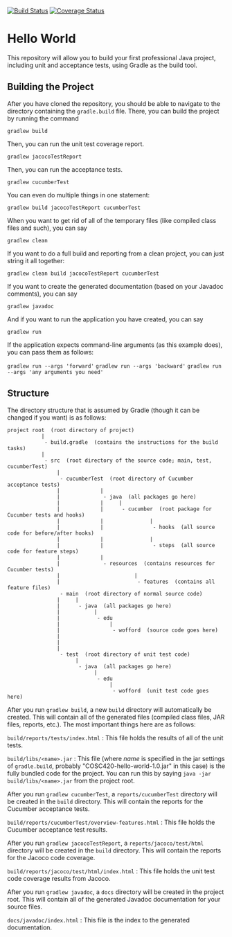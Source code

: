 [![Build Status](https://travis-ci.org/aarongarrett/COSC410-hello-world.svg?branch=master)](https://travis-ci.org/aarongarrett/COSC410-hello-world)
[![Coverage Status](https://coveralls.io/repos/github/aarongarrett/COSC410-hello-world/badge.svg?branch=master)](https://coveralls.io/github/aarongarrett/COSC410-hello-world?branch=master)

# Hello World
This repository will allow you to build your first professional Java
project, including unit and acceptance tests, using Gradle as the
build tool.

## Building the Project
After you have cloned the repository, you should be able to navigate
to the directory containing the `gradle.build` file. There, you can
build the project by running the command

`gradlew build`

Then, you can run the unit test coverage report.

`gradlew jacocoTestReport`

Then, you can run the acceptance tests. 

`gradlew cucumberTest`

You can even do multiple things in one statement:

`gradlew build jacocoTestReport cucumberTest`

When you want to get rid of all of the temporary files (like compiled class files and such), you can say

`gradlew clean`

If you want to do a full build and reporting from a clean project, you can just string it all together:

`gradlew clean build jacocoTestReport cucumberTest`

If you want to create the generated documentation (based on your Javadoc comments), you can say

`gradlew javadoc`

And if you want to run the application you have created, you can say

`gradlew run`

If the application expects command-line arguments (as this example does), you can pass them as follows:

`gradlew run --args 'forward'`
`gradlew run --args 'backward'`
`gradlew run --args 'any arguments you need'`


## Structure
The directory structure that is assumed by Gradle (though it can be changed if you want) is as follows:

    project root  (root directory of project)
               |
                - build.gradle  (contains the instructions for the build tasks)
               |
                - src  (root directory of the source code; main, test, cucumberTest)
                    |
                     - cucumberTest  (root directory of Cucumber acceptance tests)
                    |             |
                    |              - java  (all packages go here)
                    |             |     |
                    |             |      - cucumber  (root package for Cucumber tests and hooks)
                    |             |               |
                    |             |                - hooks  (all source code for before/after hooks)
                    |             |               |
                    |             |                - steps  (all source code for feature steps)
                    |             |
                    |              - resources  (contains resources for Cucumber tests)
                    |                        |
                    |                         - features  (contains all feature files)
                     - main  (root directory of normal source code)
                    |     |
                    |      - java  (all packages go here)
                    |           |
                    |            - edu    
                    |                |
                    |                 - wofford  (source code goes here)
                    |            
                    |
                    |
                     - test  (root directory of unit test code)
                          |
                           - java  (all packages go here)
                                |
                                 - edu    
                                     |
                                      - wofford  (unit test code goes here)

After you run `gradlew build`, a new `build` directory will automatically be created. This will contain all of the generated files (compiled class files, JAR files, reports, etc.). The most important things here are as follows:

`build/reports/tests/index.html`
: This file holds the results of all of the unit tests.

`build/libs/<name>.jar`
: This file (where *name* is specified in the jar settings of `gradle.build`, 
  probably "COSC420-hello-world-1.0.jar" in this case) is the fully bundled code 
  for the project. You can run this by saying
  `java -jar build/libs/<name>.jar`
  from the project root.

After you run `gradlew cucumberTest`, a `reports/cucumberTest` directory will be created in the `build` directory. This will contain the reports for the Cucumber acceptance tests.

`build/reports/cucumberTest/overview-features.html`
: This file holds the Cucumber acceptance test results.

After you run `gradlew jacocoTestReport`, a `reports/jacoco/test/html` directory will be created in the `build` directory. This will contain the reports for the Jacoco code coverage.
  
`build/reports/jacoco/test/html/index.html`
: This file holds the unit test code coverage results from Jacoco.

After you run `gradlew javadoc`, a `docs` directory will be created in the project root. This will contain all of the generated Javadoc documentation for your source files.  

`docs/javadoc/index.html`
: This file is the index to the generated documentation.

